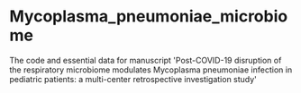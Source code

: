 # Mycoplasma_pneumoniae_microbiome
The code and essential data for manuscript 'Post-COVID-19 disruption of the respiratory microbiome modulates Mycoplasma pneumoniae infection in pediatric patients: a multi-center retrospective investigation study'
